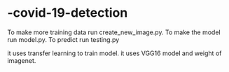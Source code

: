 # -covid-19-detection
To make more training data run create_new_image.py.
To make the model run model.py.
To predict run testing.py

it uses transfer learning to train model. it uses VGG16 model and weight of imagenet.
